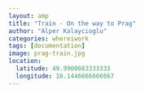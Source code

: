 ```yaml
---
layout: amp
title: "Train - On the way to Prag"
author: "Alper Kalaycioglu"
categories: whereiwork
tags: [documentation]
image: prag-train.jpg
location:
  latitude: 49.9900083333333
  longitude: 16.1446666666667
---
```

